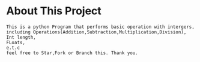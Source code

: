 # About This Project
    This is a python Program that performs basic operation with intergers,
    including Operations(Addition,Subtraction,Multiplication,Division),
    Int length,
    FLoats,
    e.t.c
    feel free to Star,Fork or Branch this. Thank you.
